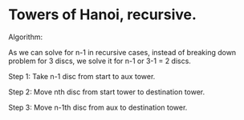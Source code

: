 # Towers of Hanoi, recursive. 

Algorithm: 

As we can solve for n-1 in recursive cases, instead of breaking down problem for 3 discs, we solve it for n-1 or 3-1 = 2 discs.

Step 1: Take n-1 disc from start to aux tower.

Step 2: Move nth disc from start tower to destination tower. 

Step 3: Move n-1th disc from aux to destination tower. 

